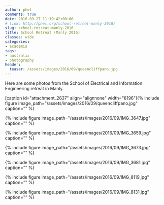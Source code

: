 ```yaml
---
author: phwl
comments: true
date: 2016-09-27 11:19:42+00:00
# link: http://phwl.org/school-retreat-manly-2016/
slug: school-retreat-manly-2016
title: School Retreat (Manly 2016)
classes: wide
categories:
- academia
tags:
- australia
- photography
header:
  teaser: /assets/images/2016/09/queencliffpano.jpg
---
```


Here are some photos from the School of Electrical and Information Engineering retreat in Manly.

[caption id="attachment_2637" align="alignnone" width="8196"]{% include figure image_path="/assets/images/2016/09/queencliffpano.jpg" caption="" %}

<!-- more -->

{% include figure image_path="/assets/images/2016/09/IMG_3647.jpg" caption="" %}

{% include figure image_path="/assets/images/2016/09/IMG_3659.jpg" caption="" %}

{% include figure image_path="/assets/images/2016/09/IMG_3673.jpg" caption="" %}

{% include figure image_path="/assets/images/2016/09/IMG_3681.jpg" caption="" %}

{% include figure image_path="/assets/images/2016/09/IMG_8119.jpg" caption="" %}


{% include figure image_path="/assets/images/2016/09/IMG_8131.jpg" caption="" %}
